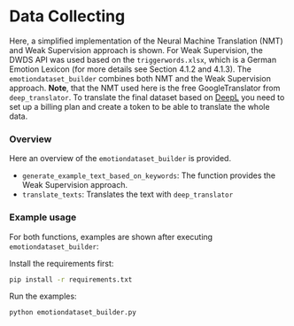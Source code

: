 # Data Collecting

Here, a simplified implementation of the Neural Machine Translation (NMT) and Weak Supervision approach is shown. 
For Weak Supervision, the DWDS API was used based on the `triggerwords.xlsx`, which is a German Emotion Lexicon (for more details see Section 4.1.2 and 4.1.3). The `emotiondataset_builder` combines both NMT and the Weak Supervision approach. **Note**, that the NMT used here is the free GoogleTranslator from `deep_translator`. To translate the final dataset based on [DeepL](https://www.deepl.com/de/docs-api
"DeepL") you need to set up a billing plan and create a token to be able to translate the whole data.

### Overview
Here an overview of the `emotiondataset_builder` is provided.

- `generate_example_text_based_on_keywords`: The function provides the Weak Supervision approach.
- `translate_texts`: Translates the text with `deep_translator`

### Example usage
For both functions, examples are shown after executing `emotiondataset_builder`:

Install the requirements first:
```bash
pip install -r requirements.txt
```

Run the examples: 
```bash
python emotiondataset_builder.py
```
